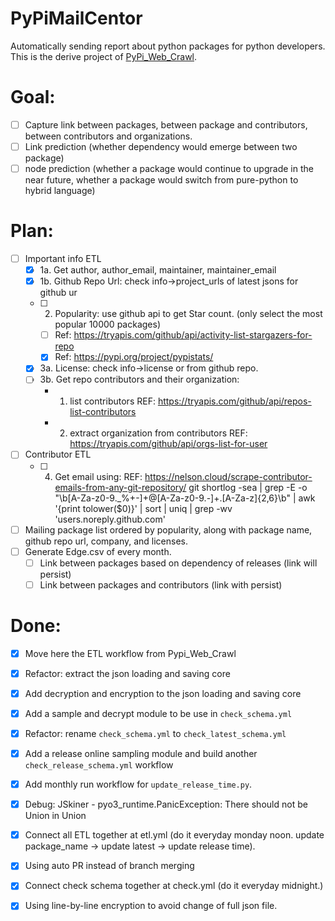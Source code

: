 # PyPiMailCentor

Automatically sending report about python packages for python developers. This is the derive project of [PyPi_Web_Crawl](https://github.com/jeffrey82221/PyPi_Web_Crawl).


# Goal: 

- [ ] Capture link between packages, between package and contributors, between contributors and organizations. 
- [ ] Link prediction (whether dependency would emerge between two package)
- [ ] node prediction (whether a package would continue to upgrade in the near future, whether a package would switch from pure-python to hybrid language)

# Plan:


- [ ] Important info ETL
    - [X] 1a. Get author, author_email, maintainer, maintainer_email
    - [X] 1b. Github Repo Url: check info->project_urls of latest jsons for github ur
    - [ ] 2. Popularity: use github api to get Star count. (only select the most popular 10000 packages)
        - [ ] Ref: https://tryapis.com/github/api/activity-list-stargazers-for-repo
        - [X] Ref: https://pypi.org/project/pypistats/
    - [X] 3a. License: check info->license or from github repo.
    - [ ] 3b. Get repo contributors and their organization:
        - 1. list contributors REF: https://tryapis.com/github/api/repos-list-contributors
        - 2. extract organization from contributors REF: https://tryapis.com/github/api/orgs-list-for-user
- [ ] Contributor ETL
    - [ ] 4. Get email using:
        REF: https://nelson.cloud/scrape-contributor-emails-from-any-git-repository/
        git shortlog -sea | grep -E -o "\b[A-Za-z0-9._%+-]+@[A-Za-z0-9.-]+\.[A-Za-z]{2,6}\b" | awk '{print tolower($0)}' | sort | uniq | grep -wv 'users.noreply.github.com'
- [ ] Mailing package list ordered by popularity, along with package name, github repo url, company, and licenses. 
- [ ] Generate Edge.csv of every month. 
    - [ ] Link between packages based on dependency of releases (link will persist)
    - [ ] Link between packages and contributors (link with persist)

# Done: 
- [X] Move here the ETL workflow from Pypi_Web_Crawl
- [X] Refactor: extract the json loading and saving core 
- [X] Add decryption and encryption to the json loading and saving core
- [X] Add a sample and decrypt module to be use in `check_schema.yml`
- [X] Refactor: rename `check_schema.yml` to `check_latest_schema.yml`
- [X] Add a release online sampling module and build another `check_release_schema.yml` workflow
- [X] Add monthly run workflow for `update_release_time.py`.
- [X] Debug: JSkiner - pyo3_runtime.PanicException: There should not be Union in Union
- [X] Connect all ETL together at etl.yml (do it everyday monday noon. update package_name -> update latest -> update release time). 
- [X] Using auto PR instead of branch merging 
- [X] Connect check schema together at check.yml (do it everyday midnight.) 
- [X] Using line-by-line encryption to avoid change of full json file.

